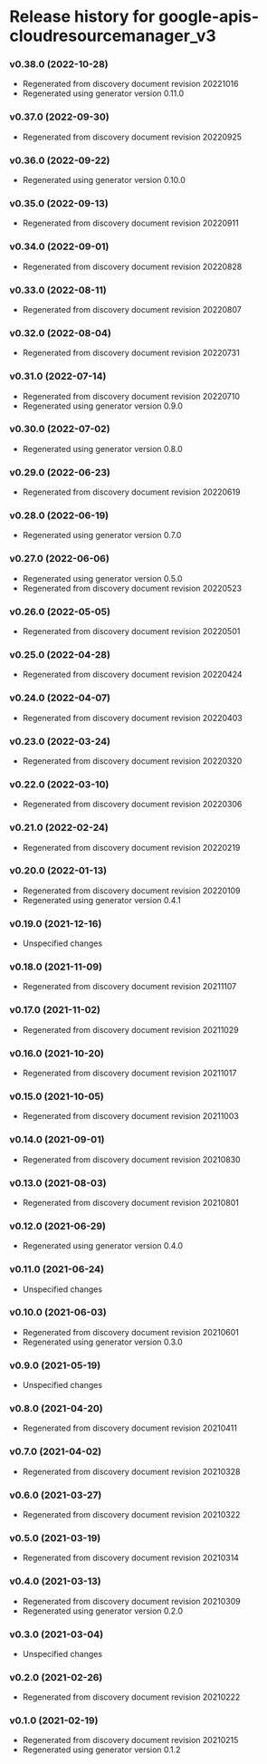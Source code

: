 # Release history for google-apis-cloudresourcemanager_v3

### v0.38.0 (2022-10-28)

* Regenerated from discovery document revision 20221016
* Regenerated using generator version 0.11.0

### v0.37.0 (2022-09-30)

* Regenerated from discovery document revision 20220925

### v0.36.0 (2022-09-22)

* Regenerated using generator version 0.10.0

### v0.35.0 (2022-09-13)

* Regenerated from discovery document revision 20220911

### v0.34.0 (2022-09-01)

* Regenerated from discovery document revision 20220828

### v0.33.0 (2022-08-11)

* Regenerated from discovery document revision 20220807

### v0.32.0 (2022-08-04)

* Regenerated from discovery document revision 20220731

### v0.31.0 (2022-07-14)

* Regenerated from discovery document revision 20220710
* Regenerated using generator version 0.9.0

### v0.30.0 (2022-07-02)

* Regenerated using generator version 0.8.0

### v0.29.0 (2022-06-23)

* Regenerated from discovery document revision 20220619

### v0.28.0 (2022-06-19)

* Regenerated using generator version 0.7.0

### v0.27.0 (2022-06-06)

* Regenerated using generator version 0.5.0
* Regenerated from discovery document revision 20220523

### v0.26.0 (2022-05-05)

* Regenerated from discovery document revision 20220501

### v0.25.0 (2022-04-28)

* Regenerated from discovery document revision 20220424

### v0.24.0 (2022-04-07)

* Regenerated from discovery document revision 20220403

### v0.23.0 (2022-03-24)

* Regenerated from discovery document revision 20220320

### v0.22.0 (2022-03-10)

* Regenerated from discovery document revision 20220306

### v0.21.0 (2022-02-24)

* Regenerated from discovery document revision 20220219

### v0.20.0 (2022-01-13)

* Regenerated from discovery document revision 20220109
* Regenerated using generator version 0.4.1

### v0.19.0 (2021-12-16)

* Unspecified changes

### v0.18.0 (2021-11-09)

* Regenerated from discovery document revision 20211107

### v0.17.0 (2021-11-02)

* Regenerated from discovery document revision 20211029

### v0.16.0 (2021-10-20)

* Regenerated from discovery document revision 20211017

### v0.15.0 (2021-10-05)

* Regenerated from discovery document revision 20211003

### v0.14.0 (2021-09-01)

* Regenerated from discovery document revision 20210830

### v0.13.0 (2021-08-03)

* Regenerated from discovery document revision 20210801

### v0.12.0 (2021-06-29)

* Regenerated using generator version 0.4.0

### v0.11.0 (2021-06-24)

* Unspecified changes

### v0.10.0 (2021-06-03)

* Regenerated from discovery document revision 20210601
* Regenerated using generator version 0.3.0

### v0.9.0 (2021-05-19)

* Unspecified changes

### v0.8.0 (2021-04-20)

* Regenerated from discovery document revision 20210411

### v0.7.0 (2021-04-02)

* Regenerated from discovery document revision 20210328

### v0.6.0 (2021-03-27)

* Regenerated from discovery document revision 20210322

### v0.5.0 (2021-03-19)

* Regenerated from discovery document revision 20210314

### v0.4.0 (2021-03-13)

* Regenerated from discovery document revision 20210309
* Regenerated using generator version 0.2.0

### v0.3.0 (2021-03-04)

* Unspecified changes

### v0.2.0 (2021-02-26)

* Regenerated from discovery document revision 20210222

### v0.1.0 (2021-02-19)

* Regenerated from discovery document revision 20210215
* Regenerated using generator version 0.1.2

